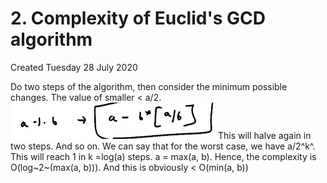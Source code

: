 # 2. Complexity of Euclid's GCD algorithm
Created Tuesday 28 July 2020

Do two steps of the algorithm, then consider the minimum possible changes. The value of smaller < a/2. 
![](2._Complexity_of_Euclid's_GCD_algorithm/pasted_image.png)
This will halve again in two steps. And so on. We can say that for the worst case, we have a/2^k^. This will reach 1 in k =log(a) steps. a = max(a, b).
Hence, the complexity is O(log~2~(max(a, b))).
And this is obviously < O(min(a, b))

